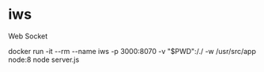 # iws
Web Socket


docker run -it --rm --name iws  -p 3000:8070 -v "$PWD":/./ -w /usr/src/app node:8 node server.js